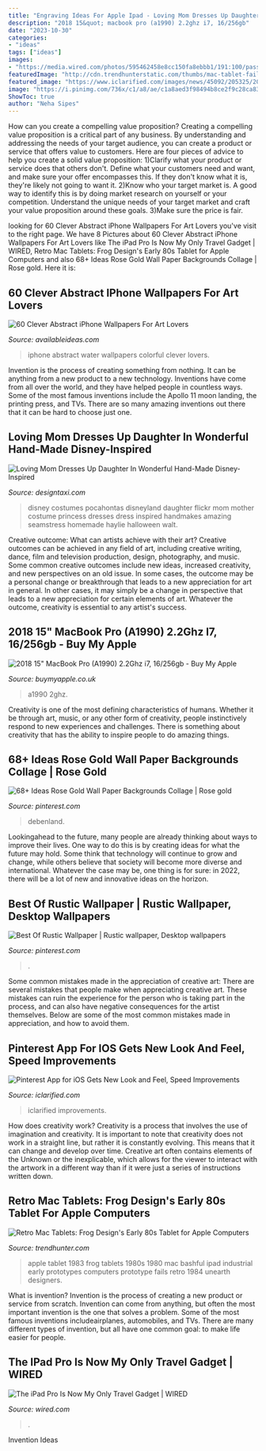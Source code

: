 ```yaml
---
title: "Engraving Ideas For Apple Ipad - Loving Mom Dresses Up Daughter In Wonderful Hand-made Disney-inspired"
description: "2018 15&quot; macbook pro (a1990) 2.2ghz i7, 16/256gb"
date: "2023-10-30"
categories:
- "ideas"
tags: ["ideas"]
images:
- "https://media.wired.com/photos/595462458e8cc150fa8ebbb1/191:100/pass/ipad-david-ft.jpg"
featuredImage: "http://cdn.trendhunterstatic.com/thumbs/mac-tablet-fails.jpeg"
featured_image: "https://www.iclarified.com/images/news/45092/205325/205325-1280.jpg"
image: "https://i.pinimg.com/736x/c1/a8/ae/c1a8aed3f98494b8ce2f9c28ca83698b.jpg"
ShowToc: true
author: "Neha Sipes"
---
```



How can you create a compelling value proposition?
Creating a compelling value proposition is a critical part of any business. By understanding and addressing the needs of your target audience, you can create a product or service that offers value to customers. Here are four pieces of advice to help you create a solid value proposition:
1)Clarify what your product or service does that others don't. Define what your customers need and want, and make sure your offer encompasses this. If they don't know what it is, they're likely not going to want it.
2)Know who your target market is. A good way to identify this is by doing market research on yourself or your competition. Understand the unique needs of your target market and craft your value proposition around these goals.
3)Make sure the price is fair.

	

		
looking for 60 Clever Abstract iPhone Wallpapers For Art Lovers you've visit to the right page. We have 8 Pictures about 60 Clever Abstract iPhone Wallpapers For Art Lovers like The iPad Pro Is Now My Only Travel Gadget | WIRED, Retro Mac Tablets: Frog Design&#039;s Early 80s Tablet for Apple Computers and also 68+ Ideas Rose Gold Wall Paper Backgrounds Collage | Rose gold. Here it is:
		
    
## 60 Clever Abstract IPhone Wallpapers For Art Lovers

<img loading=lazy src="http://availableideas.com/wp-content/uploads/2016/02/Colorful-Water-Drop-iPhone-6-Plus-HD-Wallpaper.jpg" onerror="this.onerror=null;this.src='https://tse2.mm.bing.net/th?id=OIP.gq1QzkW47M3BkXR55xZdhQHaNK&amp;pid=15.1';" alt="60 Clever Abstract iPhone Wallpapers For Art Lovers">

_Source: availableideas.com_

>iphone abstract water wallpapers colorful clever lovers. 

	

Invention is the process of creating something from nothing. It can be anything from a new product to a new technology. Inventions have come from all over the world, and they have helped people in countless ways. Some of the most famous inventions include the Apollo 11 moon landing, the printing press, and TVs. There are so many amazing inventions out there that it can be hard to choose just one.

    
## Loving Mom Dresses Up Daughter In Wonderful Hand-Made Disney-Inspired

<img loading=lazy src="http://editorial.designtaxi.com/news-angelaboser030414/9.jpg" onerror="this.onerror=null;this.src='https://tse4.mm.bing.net/th?id=OIP.g955qj4Q0YNQvJQcItgCmwHaLH&amp;pid=15.1';" alt="Loving Mom Dresses Up Daughter In Wonderful Hand-Made Disney-Inspired">

_Source: designtaxi.com_

>disney costumes pocahontas disneyland daughter flickr mom mother costume princess dresses dress inspired handmakes amazing seamstress homemade haylie halloween walt. 

	

Creative outcome: What can artists achieve with their art?
Creative outcomes can be achieved in any field of art, including creative writing, dance, film and television production, design, photography, and music. Some common creative outcomes include new ideas, increased creativity, and new perspectives on an old issue. In some cases, the outcome may be a personal change or breakthrough that leads to a new appreciation for art in general. In other cases, it may simply be a change in perspective that leads to a new appreciation for certain elements of art. Whatever the outcome, creativity is essential to any artist's success.

    
## 2018 15&quot; MacBook Pro (A1990) 2.2Ghz I7, 16/256gb - Buy My Apple

<img loading=lazy src="https://buymyapple.co.uk/wp-content/uploads/2020/11/20201125_111223-1152x1536.jpg" onerror="this.onerror=null;this.src='https://tse3.mm.bing.net/th?id=OIP.H4fovnx0HdwFsiOj6N-mDgHaJ4&amp;pid=15.1';" alt="2018 15&quot; MacBook Pro (A1990) 2.2Ghz i7, 16/256gb - Buy My Apple">

_Source: buymyapple.co.uk_

>a1990 2ghz. 

	

Creativity is one of the most defining characteristics of humans. Whether it be through art, music, or any other form of creativity, people instinctively respond to new experiences and challenges. There is something about creativity that has the ability to inspire people to do amazing things.

    
## 68+ Ideas Rose Gold Wall Paper Backgrounds Collage | Rose Gold

<img loading=lazy src="https://i.pinimg.com/736x/c1/a8/ae/c1a8aed3f98494b8ce2f9c28ca83698b.jpg" onerror="this.onerror=null;this.src='https://tse4.mm.bing.net/th?id=OIP.n2SxfevzNNYUuiWacwCNPQAAAA&amp;pid=15.1';" alt="68+ Ideas Rose Gold Wall Paper Backgrounds Collage | Rose gold">

_Source: pinterest.com_

>debenland. 

	

Lookingahead to the future, many people are already thinking about ways to improve their lives. One way to do this is by creating ideas for what the future may hold. Some think that technology will continue to grow and change, while others believe that society will become more diverse and international. Whatever the case may be, one thing is for sure: in 2022, there will be a lot of new and innovative ideas on the horizon.

    
## Best Of Rustic Wallpaper | Rustic Wallpaper, Desktop Wallpapers

<img loading=lazy src="https://i.pinimg.com/736x/b9/4c/c3/b94cc38f19e3fcdbfc15f99fcbd8712b.jpg" onerror="this.onerror=null;this.src='https://tse2.mm.bing.net/th?id=OIP.IsFaILrkgNmq2AevC8g8YwHaNK&amp;pid=15.1';" alt="Best Of Rustic Wallpaper | Rustic wallpaper, Desktop wallpapers">

_Source: pinterest.com_

>. 

	

Some common mistakes made in the appreciation of creative art:
There are several mistakes that people make when appreciating creative art. These mistakes can ruin the experience for the person who is taking part in the process, and can also have negative consequences for the artist themselves. Below are some of the most common mistakes made in appreciation, and how to avoid them.

    
## Pinterest App For IOS Gets New Look And Feel, Speed Improvements

<img loading=lazy src="https://www.iclarified.com/images/news/45092/205325/205325-1280.jpg" onerror="this.onerror=null;this.src='https://tse4.mm.bing.net/th?id=OIP.5UlRJyQvVmRX7NeP22g9LgHaFj&amp;pid=15.1';" alt="Pinterest App for iOS Gets New Look and Feel, Speed Improvements">

_Source: iclarified.com_

>iclarified improvements. 

	

How does creativity work?
Creativity is a process that involves the use of imagination and creativity. It is important to note that creativity does not work in a straight line, but rather it is constantly evolving. This means that it can change and develop over time. Creative art often contains elements of the Unknown or the inexplicable, which allows for the viewer to interact with the artwork in a different way than if it were just a series of instructions written down.

    
## Retro Mac Tablets: Frog Design&#039;s Early 80s Tablet For Apple Computers

<img loading=lazy src="http://cdn.trendhunterstatic.com/thumbs/mac-tablet-fails.jpeg" onerror="this.onerror=null;this.src='https://tse4.mm.bing.net/th?id=OIP.9Mq739wjRE2nh7IJJJOMvQHaG9&amp;pid=15.1';" alt="Retro Mac Tablets: Frog Design&#039;s Early 80s Tablet for Apple Computers">

_Source: trendhunter.com_

>apple tablet 1983 frog tablets 1980s 1980 mac bashful ipad industrial early prototypes computers prototype fails retro 1984 unearth designers. 

	

What is invention?
Invention is the process of creating a new product or service from scratch. Invention can come from anything, but often the most important invention is the one that solves a problem. Some of the most famous inventions includeairplanes, automobiles, and TVs. There are many different types of invention, but all have one common goal: to make life easier for people.

    
## The IPad Pro Is Now My Only Travel Gadget | WIRED

<img loading=lazy src="https://media.wired.com/photos/595462458e8cc150fa8ebbb1/191:100/pass/ipad-david-ft.jpg" onerror="this.onerror=null;this.src='https://tse2.mm.bing.net/th?id=OIP.7MsaZ2GGDpFUPXnjIVBuqwHaD4&amp;pid=15.1';" alt="The iPad Pro Is Now My Only Travel Gadget | WIRED">

_Source: wired.com_

>. 

	

Invention Ideas

